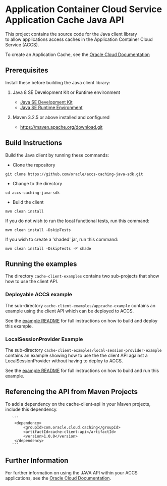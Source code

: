 # Application Container Cloud Service Application Cache Java API

This project contains the source code for the Java client library  
to allow applications access caches in the Application Container Cloud Service (ACCS).

To create an Application Cache, see the [Oracle Cloud Documentation](http://www.oracle.com/pls/topic/lookup?ctx=cloud&id=CACHE-GUID-9E86E21F-E84C-4F2D-B101-FD461C8A0455)

## Prerequisites

Install these before building the Java client library:

1. Java 8 SE Development Kit or Runtime environment

     - [Java SE Development Kit](http://www.oracle.com/technetwork/java/javase/downloads/jdk8-downloads-2133151.html)
     - [Java SE Runtime Environment](http://www.oracle.com/technetwork/java/javase/downloads/jre8-downloads-2133155.html)

2. Maven 3.2.5 or above installed and configured

   - https://maven.apache.org/download.git


## Build Instructions

Build the Java client by running these commands:

  - Clone the repository

   ```
   git clone https://github.com/oracle/accs-caching-java-sdk.git
   ```

  - Change to the directory

   ```
   cd accs-caching-java-sdk
   ```

  - Build the client

   ```
   mvn clean install
   ```

   If you do not wish to run the local functional tests, run this command:

   ```
   mvn clean install -DskipTests
   ```

   If you wish to create a 'shaded' jar, run this command:

   ```
   mvn clean install -DskipTests -P shade
   ```

## Running the examples

The directory ``cache-client-examples`` contains two sub-projects that show how to use the client API.

### Deployable ACCS example

The sub-directory ``cache-client-examples/appcache-example`` contains an example using the client API which can be deployed to ACCS.

See the [example README](cache-client-examples/appcache-example/README.md) for full instructions on how to build and deploy this example.

### LocalSessionProvider Example

The sub-directory  ```cache-client-examples/local-session-provider-example``` contains an example showing how to use the
the client API against a LocalSessionProvider without having to deploy to ACCS.

See the [example README](cache-client-examples/local-session-provider-example/README.md) for full instructions on how to build and run this example.

## Referencing the API from Maven Projects

To add a dependency on the cache-client-api in your Maven projects, include
       this dependency.

       ```
        <dependency>
            <groupId>com.oracle.cloud.caching</groupId>
            <artifactId>cache-client-api</artifactId>
            <version>1.0.0</version>
        </dependency>
       ```

## Further Information

For further information on using the JAVA API within your ACCS applications, see
       the [Oracle Cloud Documentation](http://www.oracle.com/pls/topic/lookup?ctx=cloud&id=CACHE-GUID-9E86E21F-E84C-4F2D-B101-FD461C8A0455).
